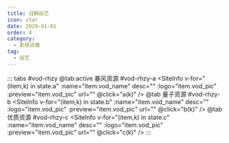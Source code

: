 ```yaml
---
title: 日韩综艺
icon: star
date: 2020-01-01
order: 4
category:
  - 影视点播
tag:
  - 综艺
---
```


<ArtPlayer :src="state.src" :config="hlsConfig(state.p)" />

::: tabs #vod-rhzy
@tab:active 暴风资源 #vod-rhzy-a
<SiteInfo v-for="(item,k) in state.a" :name="item.vod_name" desc="" :logo="item.vod_pic"
:preview="item.vod_pic" url="" @click="a(k)" />
@tab 量子资源 #vod-rhzy-b
<SiteInfo v-for="(item,k) in state.b" :name="item.vod_name" desc="" :logo="item.vod_pic"
:preview="item.vod_pic" url="" @click="b(k)" />
@tab 优质资源 #vod-rhzy-c
<SiteInfo v-for="(item,k) in state.c" :name="item.vod_name" desc="" :logo="item.vod_pic"
:preview="item.vod_pic" url="" @click="c(k)" />
:::

<script setup>
  import vod from '@db/vod.js'
  import { hlsConfig } from '@cps/artConst'
  import { useStorage } from '@vueuse/core'
  import { onMounted } from "vue";
  const state = useStorage(
    "vod-rhzy",
    {
      src:"",
      a: [],
      b: [],
      c: [],
      p: []
    }
  )

  onMounted(async () => {
    state.value.a = (await vod.find({ "name": "bfzy-48" })).data
    state.value.b = (await vod.find({ "name": "lzzy-27" })).data
    state.value.c = (await vod.find({ "name": "yzzy-64" })).data
    a(0)
  });

  const a = (key) => {
    const { a } = state.value
    state.value.p = a[key].play_list
    state.value.src = a[key].play_list[0].url
  }
  const b = (key) => {
    const { b } = state.value
    state.value.p = b[key].play_list
    state.value.src = b[key].play_list[0].url
  }
  const c = (key) => {
    const { c } = state.value
    state.value.p = c[key].play_list
    state.value.src = c[key].play_list[0].url
  }
</script>
